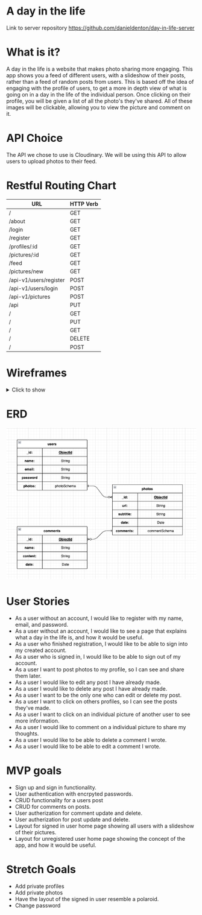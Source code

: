 # A day in the life
Link to server repository https://github.com/danieldenton/day-in-life-server

# What is it?
A day in the life is a website that makes photo sharing more engaging. This app shows you a feed of different users, with a slideshow of their posts, rather than a feed of random posts from users. This is based off the idea of engaging with the profile of users, to get a more in depth view of what is going on in a day in the life of the individual person. Once clicking on their profile, you will be given a list of all the photo's they've shared. All of these images will be clickable, allowing you to view the picture and comment on it. 

# API Choice
The API we chose to use is Cloudinary. We will be using this API to allow users to upload photos to their feed.

# Restful Routing Chart

| **URL** | **HTTP Verb** |
|------------|-------------|
| /         | GET         
| /about    | GET
| /login   | GET 
| /register   | GET
| /profiles/:id   | GET
| /pictures/:id  | GET
| /feed   | GET
| /pictures/new   | GET  
| /api-v1/users/register | POST
| /api-v1/users/login  | POST
| /api-v1/pictures   | POST
| /api         | PUT
| /         | GET  
| /         | PUT 
| /         | GET
| /         | DELETE
| /         | POST


# Wireframes

<details>
<summary>Click to show</summary>

 - About us page
 ![About us page](./assets/AboutUs.png) 
 - Sign up page
 ![Sign up page](./assets/SignUp.png) 
 - Login page
 ![Sign in page](./assets/Login.png) 
 - Public landing page
 ![Public landing page](./assets/PublicLanding.png) 
 - Public feed page
 ![Public feed page](./assets/PublicFeed.png) 
 - Profile page
 ![Profile page](./assets/Profile.png) 
 - Details page
 ![Details page](./assets/Details.png) 
</details>

# ERD
![ERD](./assets/ERD.png)

# User Stories
- As a user without an account, I would like to register with my name, email, and password.
- As a user without an account, I would like to see a page that explains what a day in the life is, and how it would be useful.
- As a user who finished registration, I would like to be able to sign into my created account.
- As a user who is signed in, I would like to be able to sign out of my account.
- As a user I want to post photos to my profile, so I can see and share them later. 
- As a user I would like to edit any post I have already made.
- As a user I would like to delete any post I have already made.
- As a user I want to be the only one who can edit or delete my post.
- As a user I want to click on others profiles, so I can see the posts they've made.
- As a user I want to click on an individual picture of another user to see more information.
- As a user I would like to comment on a individual picture to share my thoughts.
- As a user I would like to be able to delete a comment I wrote.
- As a user I would like to be able to edit a comment I wrote.
# MVP goals
- Sign up and sign in functionality.
- User authentication with encrpyted passwords.
- CRUD functionality for a users post
- CRUD for comments on posts.
- User autherization for comment update and delete.
- User autherization for post update and delete.
- Layout for signed in user home page showing all users with a slideshow of their pictures.
- Layout for unregistered user home page showing the concept of the app, and how it would be useful.

# Stretch Goals
- Add private profiles
- Add private photos
- Have the layout of the signed in user resemble a polaroid.
- Change password